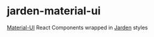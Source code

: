 # jarden-material-ui

[Material-UI](https://material-ui.com/) React Components wrapped in [Jarden](https://www.jarden.co.nz/) styles
